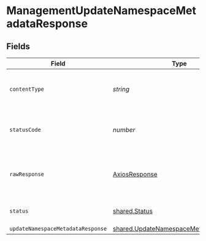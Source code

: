 # ManagementUpdateNamespaceMetadataResponse


## Fields

| Field                                                                                                   | Type                                                                                                    | Required                                                                                                | Description                                                                                             |
| ------------------------------------------------------------------------------------------------------- | ------------------------------------------------------------------------------------------------------- | ------------------------------------------------------------------------------------------------------- | ------------------------------------------------------------------------------------------------------- |
| `contentType`                                                                                           | *string*                                                                                                | :heavy_check_mark:                                                                                      | HTTP response content type for this operation                                                           |
| `statusCode`                                                                                            | *number*                                                                                                | :heavy_check_mark:                                                                                      | HTTP response status code for this operation                                                            |
| `rawResponse`                                                                                           | [AxiosResponse](https://axios-http.com/docs/res_schema)                                                 | :heavy_check_mark:                                                                                      | Raw HTTP response; suitable for custom response parsing                                                 |
| `status`                                                                                                | [shared.Status](../../../sdk/models/shared/status.md)                                                   | :heavy_minus_sign:                                                                                      | Default error response                                                                                  |
| `updateNamespaceMetadataResponse`                                                                       | [shared.UpdateNamespaceMetadataResponse](../../../sdk/models/shared/updatenamespacemetadataresponse.md) | :heavy_minus_sign:                                                                                      | OK                                                                                                      |